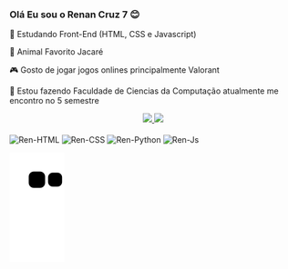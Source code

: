 ### Olá Eu sou o Renan Cruz 7 😊

🎒 Estudando Front-End (HTML, CSS e Javascript)

🐊 Animal Favorito Jacaré

🎮 Gosto de jogar jogos onlines principalmente Valorant

📙 Estou fazendo Faculdade de Ciencias da Computação atualmente me encontro no 5 semestre


<div align="center">
  <a href="https://github.com/RenanCruz7">
    <img height="150em" src="https://github-readme-stats.vercel.app/api?username=RenanCruz7&count_private=true&include_all_commits=true&show_icons=true&theme=dracula&hide_border=false&show_owner=true"/>
    <img height="200em" src="https://github-readme-stats.vercel.app/api/top-langs/?username=RenanCruz7&theme=dracula&hide_border=false&&layout=demo"/>
  </a>
</div>

  <a>
  
  </a>
  <div style="display: inline_block"><br>
  <img align="center" alt="Ren-HTML" height="30" width="100" src="https://img.shields.io/badge/HTML5-E34F26?style=for-the-badge&logo=html5&logoColor=white">
  <img align="center" alt="Ren-CSS" height="30" width="100" src="https://img.shields.io/badge/CSS3-1572B6?style=for-the-badge&logo=css3&logoColor=white">
  <img align="center" alt="Ren-Python" height="30" width="100" src="https://img.shields.io/badge/Python-14354C?style=for-the-badge&logo=python&logoColor=white">
  <img align="center" alt="Ren-Js" height="30" width="100" src="https://img.shields.io/badge/JavaScript-323330?style=for-the-badge&logo=javascript&logoColor=F7DF1E">
</div>

![Snake animation](https://github.com/RenanCruz7/RenanCruz7/blob/output/github-contribution-grid-snake.svg)

